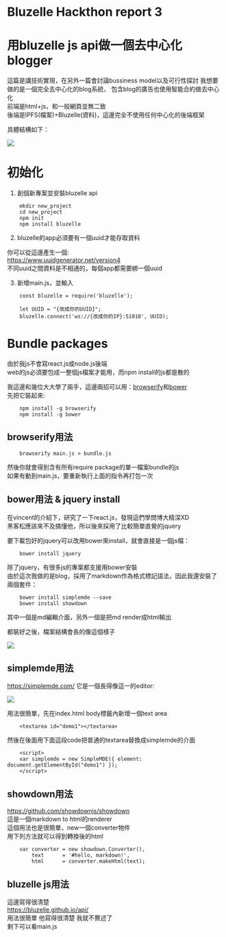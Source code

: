 # Bluzelle Hackthon report 3

# 用bluzelle js api做一個去中心化blogger

這篇是講技術實現，在另外一篇會討論bussiness model以及可行性探討 
我想要做的是一個完全去中心化的blog系統，  包含blog的廣告也使用智能合約做去中心化  
前端是html+js，和一般網頁並無二致  
後端是IPFS(檔案)+Bluzelle(資料)，這邊完全不使用任何中心化的後端框架    

具體結構如下：  

![](https://d2mxuefqeaa7sj.cloudfront.net/s_0721358924718A09B16679608A78189EBB90342A1866096B32E37B86179EEAA8_1526394938760_file.png)




# 初始化
1. 創個新專案並安裝bluzelle api  
```
    mkdir new_project
    cd new_project
    npm init
    npm install bluzelle
```

2. bluzelle的app必須要有一個uuid才能存取資料  

你可以從這邊產生一個:  
https://www.uuidgenerator.net/version4  
不同uuid之間資料是不相通的，每個app都需要綁一個uuid  


3. 新增main.js，並輸入  
```
    const bluzelle = require('bluzelle');
    
    let UUID = "{改成你的UUID}";
    bluzelle.connect('ws://{改成你的IP}:51010', UUID);
```

# Bundle packages

由於我js不會寫react.js或node.js後端  
web的js必須要包成一整個js檔案才能用，而npm install的js都是散的  

我這邊和幾位大大學了兩手，這邊兩招可以用：[browserify](https://www.npmjs.com/package/browserify)和[bower](https://bower.io/)  
先把它裝起來:  
```
    npm install -g browserify
    npm install -g bower
```

## browserify用法
```
    browserify main.js > bundle.js
```
然後你就會得到含有所有require package的單一檔案bundle的js  
如果有動到main.js，要重新執行上面的指令再打包一次  

## bower用法 & jquery install

在vincent的介紹下，研究了一下react.js，發現這們學問博大精深XD  
黑客松應該來不及搞懂他，所以後來採用了比較簡單直覺的jquery  

要下載包好的jquery可以改用bower來install，就會直接是一個js檔：  
```
    bower install jquery
```
除了jquery，有很多js的專案都支援用bower安裝  
由於這次我做的是blog，採用了markdown作為格式標記語法，因此我還安裝了兩個套件：  
```
    bower install simplemde --save
    bower install showdown 
```
其中一個是md編輯介面，另外一個是把md render成html輸出  
  
都裝好之後，檔案結構會長的像這個樣子  


![](https://d2mxuefqeaa7sj.cloudfront.net/s_0721358924718A09B16679608A78189EBB90342A1866096B32E37B86179EEAA8_1526365391364_file.png)



## simplemde用法

https://simplemde.com/
它是一個長得像這一的editor:

![](https://d2mxuefqeaa7sj.cloudfront.net/s_0721358924718A09B16679608A78189EBB90342A1866096B32E37B86179EEAA8_1526392668618_file.png)


用法很簡單，先在index.html
body標籤內新增一個text area
```
    <textarea id="demo1"></textarea>
```
然後在後面用下面這段code把普通的textarea替換成simplemde的介面
```
    <script>
    var simplemde = new SimpleMDE({ element: document.getElementById("demo1") });
    </script>
```

## showdown用法

https://github.com/showdownjs/showdown   
這是一個markdown to html的renderer  
這個用法也是很簡單，new一個converter物件  
用下列方法就可以得到轉換後的html  
```
    var converter = new showdown.Converter(),
        text      = '#hello, markdown!',
        html      = converter.makeHtml(text);
```


## bluzelle js用法

這邊寫得很清楚  
https://bluzelle.github.io/api/  
用法很簡單 他寫得很清楚 我就不贅述了  
剩下可以看main.js  


